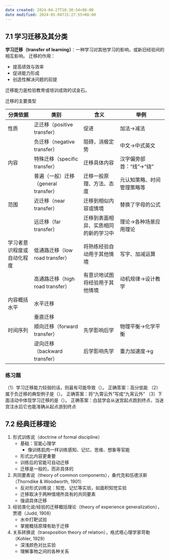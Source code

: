 ```yaml
---
date created: 2024-04-27T10:30:54+08:00
date modified: 2024-05-04T15:27:55+08:00
---
```


## 7.1 学习迁移及其分类

**学习迁移（transfer of learning）**：一种学习对其他学习的影响，或新旧经验间的相互影响。
迁移的作用：
- 提高绩效与效率
- 促进能力形成
- 创造性解决问题的前提

迁移能力是检验教育或培训成效的试金石。

迁移的主要类型

| 分类依据          | 类别                         | 含义                 | 举例             |
| ------------- | -------------------------- | ------------------ | -------------- |
| 性质            | 正迁移（positive transfer）     | 促进                 | 加法→减法          |
|               | 负迁移（negative transfer）     | 阻碍，消极定势            | 中文→中式英文        |
| 内容            | 特殊迁移（specific transfer）    | 迁移具体内容             | 汉字偏旁部首：“线”→“绕” |
|               | 普遍（一般）迁移（general transfer） | 迁移一般原理、方法、态度       | 元认知策略、时间管理策略等  |
| 范围            | 近迁移（near transfer）         | 迁移到相似内容或情境         | 替换了字母的公式       |
|               | 远迁移（far transfer）          | 迁移到表面相异、实质相同的新的学习中 | 理论→各种场景应用理论    |
| 学习者意识程度或自动化程度 | 低通路迁移（low road transfer）   | 将熟练经验自动用于其他情境      | 写字、加减运算        |
|               | 高通路迁移（high road transfer）  | 有意识地试图将经验用于其他情境    | 动机规律→设计教学      |
| 内容概括水平        | 水平迁移                       |                    |                |
|               | 垂直迁移                       |                    |                |
| 时间序列          | 顺向迁移（forward transfer）     | 先学影响后学             | 物理平衡→化学平衡      |
|               | 逆向迁移（backward transfer）    | 后学影响先学             | 重力加速度→g        |

### 练习题

（1）学习迁移能力较弱的话，则最有可能导致（）。
正确答案：高分低能
（2）属于负迁移的典型例子是（）。
正确答案：将“九霄云外”写成“九宵云外”
（3）下面活动中体现学习迁移的是（）。
正确答案：白鼠学会从迷宫起点跑到终点，当迷宫注水后它也能准确从起点游到终点

## 7.2 经典迁移理论

1. 形式训练说（doctrine of formal discipline）
	- 基础：官能心理学
		- 像训练肌肉一样训练感知、记忆、思维、想象等官能
	- 形式比内容更重要
	- 训练后的官能可自动迁移
	- 迁移是一般的，而非具体的
2. 共同要素说（theory of common components），桑代克和伍德沃斯（Thorndike & Woodworth, 1901）
	- 反对形式训练说：知觉、记忆等实验，如面积知觉实验
	- 迁移取决于两种情境所具有的共同要素
	- 强调具体迁移
3. 经验类化说/经验的迁移概括理论（theory of experience generalization），贾德（Judd, 1908）
	- 水中打靶试验
	- 掌握概括原理有助于迁移
4. 关系转换说（transposition theory of relation），格式塔心理学家苛勒（Kohler, 1929）
	- 深浅颜色对比实验
	- 理解事物之间的各种关系
